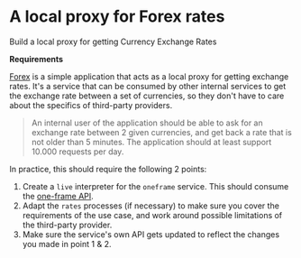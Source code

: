 # A local proxy for Forex rates

Build a local proxy for getting Currency Exchange Rates

__Requirements__

[Forex](forex-mtl) is a simple application that acts as a local proxy for getting exchange rates.
It's a service that can be consumed by other internal services to get the exchange rate between a set of currencies,
so they don't have to care about the specifics of third-party providers.

> An internal user of the application should be able to ask for an exchange rate between 2 given currencies, and get back a rate that is not older than 5 minutes.
> The application should at least support 10.000 requests per day.

In practice, this should require the following 2 points:

1. Create a `live` interpreter for the `oneframe` service. This should consume the [one-frame API](https://hub.docker.com/r/paidyinc/one-frame).
2. Adapt the `rates` processes (if necessary) to make sure you cover the requirements of the use case, and work around possible limitations of the third-party provider.
3. Make sure the service's own API gets updated to reflect the changes you made in point 1 & 2.
